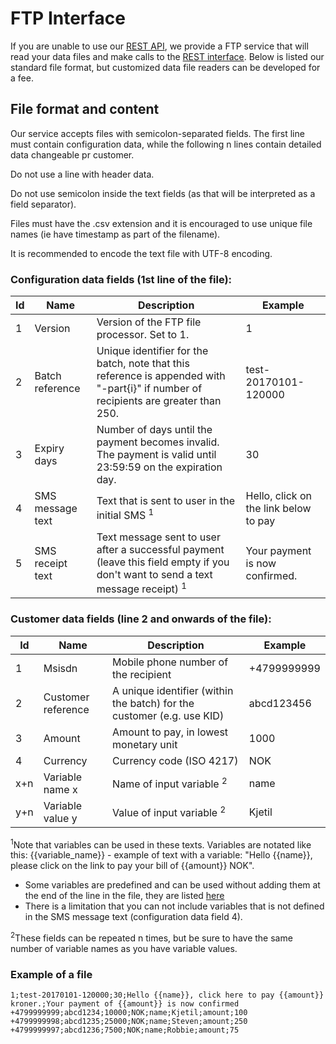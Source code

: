 # FTP Interface

If you are unable to use our [REST API](rest.md), we provide a FTP service that will read your data files and make calls to the [REST interface](rest.md). Below is listed our standard file format, but customized data file readers can be developed for a fee.



## File format and content

Our service accepts files with semicolon-separated fields.
The first line must contain configuration data, while the following n lines contain detailed data changeable pr customer.

Do not use a line with header data. 

Do not use semicolon inside the text fields (as that will be interpreted as a field separator).

Files must have the .csv extension and it is encouraged to use unique file names (ie have timestamp as part of the filename).

It is recommended to encode the text file with UTF-8 encoding.



### Configuration data fields (1st line of the file):

<table><thead>
<tr>
<th>Id</th>
<th>Name</th>
<th>Description</th>
<th>Example</th>
</tr>
</thead>
<tbody>
<tr>
<td>1</td>
<td>Version</td>
<td>Version of the FTP file processor. Set to 1.</td>
<td>1</td>
</tr>
<tr>
<td>2</td>
<td>Batch reference</td>
<td>Unique identifier for the batch, note that this reference is appended with "-part{i}" if number of recipients are greater than 250.</td>
<td>test-20170101-120000</td>
</tr>
<tr>
<td>3</td>
<td>Expiry days</td>
<td>Number of days until the payment becomes invalid. The payment is valid until 23:59:59 on the expiration day.</td>
<td>30</td>
</tr>
<tr>
<td>4</td>
<td>SMS message text</td>
<td>Text that is sent to user in the initial SMS <sup>1</sup></td>
<td>Hello, click on the link below to pay</td>
</tr>
<tr>
<td>5</td>
<td>SMS receipt text</td>
<td>Text message sent to user after a successful payment (leave this field empty if you don't want to send a text message receipt) <sup>1</sup></td>
<td>Your payment is now confirmed.</td>
</tr>
</tbody>
</table>



### Customer data fields (line 2 and onwards of the file):

<table>
<thead>
<tr>
<th>Id</th>
<th>Name</th>
<th>Description</th>
<th>Example</th>
</tr>
</thead>
<tbody>
<tr>
<td>1</td>
<td>Msisdn</td>
<td>Mobile phone number of the recipient</td>
<td>+4799999999</td>
</tr>
<tr>
<td>2</td>
<td>Customer reference</td>
<td>A unique identifier (within the batch) for the customer (e.g. use KID)</td>
<td>abcd123456</td>
</tr>
<tr>
<td>3</td>
<td>Amount</td>
<td>Amount to pay, in lowest monetary unit</td>
<td>1000</td>
</tr>
<tr>
<td>4</td>
<td>Currency</td>
<td>Currency code (ISO 4217)</td>
<td>NOK</td>
</tr>
<tr>
<td>x+n</td>
<td>Variable name x</td>
<td>Name of input variable <sup>2</sup></td>
<td>name</td>
</tr>
<tr>
<td>y+n</td>
<td>Variable value y</td>
<td>Value of input variable <sup>2</sup></td>
<td>Kjetil</td>
</tr>
</tbody>
</table>

<sup>1</sup>Note that variables can be used in these texts. Variables are notated like this: {{variable_name}} - example of text with a variable: "Hello {{name}}, please click on the link to pay your bill of {{amount}} NOK". 
- Some variables are predefined and can be used without adding them at the end of the line in the file, they are listed [here](rest.md#predefined-variables)
- There is a limitation that you can not include variables that is not defined in the SMS message text (configuration data field 4).  


<sup>2</sup>These fields can be repeated n times, but be sure to have the same number of variable names as you have variable values.



### Example of a file
```
1;test-20170101-120000;30;Hello {{name}}, click here to pay {{amount}} kroner.;Your payment of {{amount}} is now confirmed
+4799999999;abcd1234;10000;NOK;name;Kjetil;amount;100
+4799999998;abcd1235;25000;NOK;name;Steven;amount;250
+4799999997;abcd1236;7500;NOK;name;Robbie;amount;75
```
